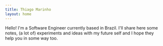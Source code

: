 ```yaml
---
title: Thiago Marinho
layout: home
---
```

 
Hello! I'm a Software Engineer currently based in Brazil. I'll share here some notes, (a lot of) experiments and ideas with my future self and I hope they help you in some way too.
